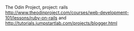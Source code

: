 The Odin Project, project: rails
http://www.theodinproject.com/courses/web-development-101/lessons/ruby-on-rails
and
http://tutorials.jumpstartlab.com/projects/blogger.html
